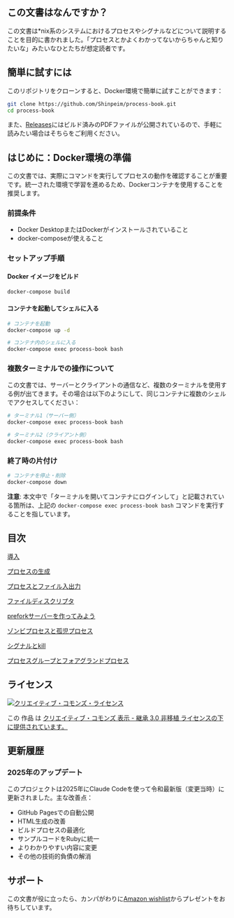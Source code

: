 ## この文書はなんですか？

この文書は*nix系のシステムにおけるプロセスやシグナルなどについて説明することを目的に書かれました。「プロセスとかよくわかってないからちゃんと知りたいな」みたいなひとたちが想定読者です。

## 簡単に試すには

このリポジトリをクローンすると、Docker環境で簡単に試すことができます：

```bash
git clone https://github.com/Shinpeim/process-book.git
cd process-book
```

また、[Releases](https://github.com/Shinpeim/process-book/releases)にはビルド済みのPDFファイルが公開されているので、手軽に読みたい場合はそちらをご利用ください。

## はじめに：Docker環境の準備

この文書では、実際にコマンドを実行してプロセスの動作を確認することが重要です。統一された環境で学習を進めるため、Dockerコンテナを使用することを推奨します。

### 前提条件
- Docker DesktopまたはDockerがインストールされていること
- docker-composeが使えること

### セットアップ手順

#### Docker イメージをビルド

```bash
docker-compose build
```

#### コンテナを起動してシェルに入る

```bash
# コンテナを起動
docker-compose up -d

# コンテナ内のシェルに入る
docker-compose exec process-book bash
```

### 複数ターミナルでの操作について

この文書では、サーバーとクライアントの通信など、複数のターミナルを使用する例が出てきます。その場合は以下のようにして、同じコンテナに複数のシェルでアクセスしてください：

```bash
# ターミナル1（サーバー側）
docker-compose exec process-book bash

# ターミナル2（クライアント側）
docker-compose exec process-book bash
```

### 終了時の片付け
```bash
# コンテナを停止・削除
docker-compose down
```

**注意**: 本文中で「ターミナルを開いてコンテナにログインして」と記載されている箇所は、上記の `docker-compose exec process-book bash` コマンドを実行することを指しています。

## 目次

[導入](/001.md)

[プロセスの生成](/002.md)

[プロセスとファイル入出力](/003.md)

[ファイルディスクリプタ](/004.md)

[preforkサーバーを作ってみよう](/005.md)

[ゾンビプロセスと孤児プロセス](/006.md)

[シグナルとkill](/007.md)

[プロセスグループとフォアグランドプロセス](/008.md)

## ライセンス
<a rel="license" href="http://creativecommons.org/licenses/by-sa/3.0/deed.ja"><img alt="クリエイティブ・コモンズ・ライセンス" style="border-width:0" src="http://i.creativecommons.org/l/by-sa/3.0/88x31.png" /></a>

この 作品 は <a rel="license" href="http://creativecommons.org/licenses/by-sa/3.0/deed.ja">クリエイティブ・コモンズ 表示 - 継承 3.0 非移植 ライセンスの下に提供されています。</a>

## 更新履歴

### 2025年のアップデート
このプロジェクトは2025年にClaude Codeを使って令和最新版（変更当時）に更新されました。主な改善点：
- GitHub Pagesでの自動公開
- HTML生成の改善
- ビルドプロセスの最適化
- サンプルコードをRubyに統一
- よりわかりやすい内容に変更
- その他の技術的負債の解消

## サポート
この文書が役に立ったら、カンパがわりに[Amazon wishlist](https://www.amazon.co.jp/hz/wishlist/ls/155YU99M1BRGA/)からプレゼントをお待ちしています。
